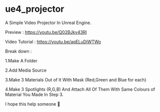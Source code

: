 # ue4_projector
A Simple Video Projector In Unreal Engine.

Preview : https://youtu.be/Q02BJky43RI

Video Tutorial : https://youtu.be/aqELuDiWTWo

Break down :

1.Make A Folder

2.Add Media Source

3.Make 3 Materials Out of It With Mask (Red,Green and Blue for each)

4.Make 3 Spotlights (R,G,B) And Attach All Of Them With Same Colours of Material You Made In Step 3.

I hope this help someone 🙂

